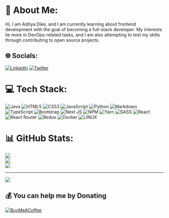# 💫 About Me:
Hi, I am Aditya Dike, and I am currently learning about frontend development with the goal of becoming a full-stack developer. My interests lie more in DevOps-related tasks, and I am also attempting to test my skills through contributing to open source projects.


## 🌐 Socials:
[![LinkedIn](https://img.shields.io/badge/LinkedIn-%230077B5.svg?logo=linkedin&logoColor=white)](https://linkedin.com/in/aditya-dike-72837a221) [![Twitter](https://img.shields.io/badge/Twitter-%231DA1F2.svg?logo=Twitter&logoColor=white)](https://twitter.com/adityastwt1) 

# 💻 Tech Stack:
![Java](https://img.shields.io/badge/java-%23ED8B00.svg?style=plastic&logo=java&logoColor=white) ![HTML5](https://img.shields.io/badge/html5-%23E34F26.svg?style=plastic&logo=html5&logoColor=white) ![CSS3](https://img.shields.io/badge/css3-%231572B6.svg?style=plastic&logo=css3&logoColor=white) ![JavaScript](https://img.shields.io/badge/javascript-%23323330.svg?style=plastic&logo=javascript&logoColor=%23F7DF1E) ![Python](https://img.shields.io/badge/python-3670A0?style=plastic&logo=python&logoColor=ffdd54) ![Markdown](https://img.shields.io/badge/markdown-%23000000.svg?style=plastic&logo=markdown&logoColor=white) ![TypeScript](https://img.shields.io/badge/typescript-%23007ACC.svg?style=plastic&logo=typescript&logoColor=white) ![Bootstrap](https://img.shields.io/badge/bootstrap-%23563D7C.svg?style=plastic&logo=bootstrap&logoColor=white) ![Next JS](https://img.shields.io/badge/Next-black?style=plastic&logo=next.js&logoColor=white) ![NPM](https://img.shields.io/badge/NPM-%23000000.svg?style=plastic&logo=npm&logoColor=white) ![Yarn](https://img.shields.io/badge/yarn-%232C8EBB.svg?style=plastic&logo=yarn&logoColor=white) ![SASS](https://img.shields.io/badge/SASS-hotpink.svg?style=plastic&logo=SASS&logoColor=white) ![React](https://img.shields.io/badge/react-%2320232a.svg?style=plastic&logo=react&logoColor=%2361DAFB) ![React Router](https://img.shields.io/badge/React_Router-CA4245?style=plastic&logo=react-router&logoColor=white) ![Redux](https://img.shields.io/badge/redux-%23593d88.svg?style=plastic&logo=redux&logoColor=white) ![Docker](https://img.shields.io/badge/docker-%230db7ed.svg?style=plastic&logo=docker&logoColor=white) ![LINUX](https://img.shields.io/badge/Linux-FCC624?style=plastic&logo=linux&logoColor=black)
# 📊 GitHub Stats:
![](https://github-readme-stats.vercel.app/api?username=aadityadike&theme=gotham&hide_border=false&include_all_commits=false&count_private=false)<br/>
![](https://github-readme-streak-stats.herokuapp.com/?user=aadityadike&theme=gotham&hide_border=false)<br/>
![](https://github-readme-stats.vercel.app/api/top-langs/?username=aadityadike&theme=gotham&hide_border=false&include_all_commits=false&count_private=false&layout=compact)

---
[![](https://visitcount.itsvg.in/api?id=aadityadike&icon=2&color=7)](https://visitcount.itsvg.in)

  ## 💰 You can help me by Donating
  [![BuyMeACoffee](https://img.shields.io/badge/Buy%20Me%20a%20Coffee-ffdd00?style=for-the-badge&logo=buy-me-a-coffee&logoColor=black)](https://buymeacoffee.com/adityadike           )

  
<!-- Proudly created with GPRM ( https://gprm.itsvg.in ) -->
